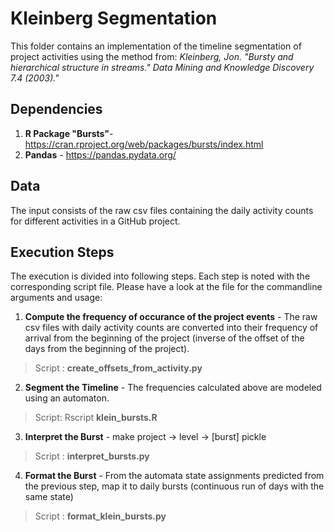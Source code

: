 # Kleinberg Segmentation

This folder contains an implementation of the timeline segmentation of project activities using the method from: _Kleinberg, Jon. "Bursty and hierarchical structure in streams." Data Mining and Knowledge Discovery 7.4 (2003)."_

## Dependencies
1. __R Package "Bursts"__- https://cran.rproject.org/web/packages/bursts/index.html
2. __Pandas__ - https://pandas.pydata.org/

## Data
The input consists of the raw csv files containing the daily activity counts for different activities in a GitHub project.

## Execution Steps
The execution is divided into following steps. Each step is noted with the corresponding script file. Please have a look at the file for the commandline arguments and usage:

1. __Compute the frequency of occurance of the project events__ - The raw csv files with daily activity counts are converted into their frequency of arrival from the beginning of the project (inverse of the offset of the days from the beginning of the project).
> Script : __create_offsets_from_activity.py__

2. __Segment the Timeline__ - The frequencies calculated above are modeled using an automaton.
> Script: Rscript __klein_bursts.R__ 

3. __Interpret the Burst__  - make project -> level -> [burst] pickle
> Script : __interpret_bursts.py__

4. __Format the Burst__ - From the automata state assignments predicted from the previous step, map it to daily bursts (continuous run of days with the same state)
> Script : __format_klein_bursts.py__
